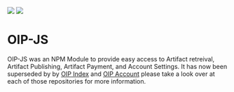 [![](https://travis-ci.org/oipwg/oip-js.svg?branch=master)](https://travis-ci.org/oipwg/oip-js)
[![](https://img.shields.io/npm/v/oip-js.svg)](https://www.npmjs.com/package/oip-js)
# OIP-JS
OIP-JS was an NPM Module to provide easy access to Artifact retreival, Artifact Publishing, Artifact Payment, and Account Settings. It has now been superseded by by [OIP Index](https://github.com/oipwg/oip-index) and [OIP Account](https://github.com/oipwg/oip-account) please take a look over at each of those repositories for more information.

